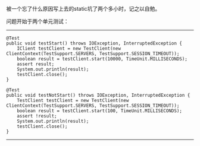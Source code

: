   被一个忘了什么原因写上去的static坑了两个多小时，记之以自勉。
  
  问题开始于两个单元测试：
  
-----

    @Test
    public void testStart() throws IOException, InterruptedException {
        IClient testClient = new TestClient(new ClientContext(TestSupport.SERVERS, TestSupport.SESSION_TIMEOUT));
        boolean result = testClient.start(10000, TimeUnit.MILLISECONDS);
        assert result;
        System.out.println(result);
        testClient.close();
    }
    
    @Test
    public void testNotStart() throws IOException, InterruptedException {
        TestClient testClient = new TestClient(new ClientContext(TestSupport.SERVERS, TestSupport.SESSION_TIMEOUT));
        boolean result = testClient.start(100, TimeUnit.MILLISECONDS);
        assert !result;
        System.out.println(result);
        testClient.close();
    }

-----
